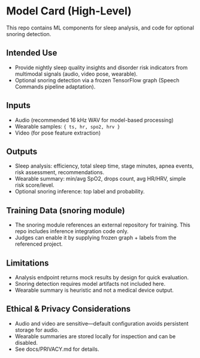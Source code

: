 # Model Card (High-Level)

This repo contains ML components for sleep analysis, and code for optional snoring detection.

## Intended Use
- Provide nightly sleep quality insights and disorder risk indicators from multimodal signals (audio, video pose, wearable).
- Optional snoring detection via a frozen TensorFlow graph (Speech Commands pipeline adaptation).

## Inputs
- Audio (recommended 16 kHz WAV for model-based processing)
- Wearable samples: `{ ts, hr, spo2, hrv }`
- Video (for pose feature extraction)

## Outputs
- Sleep analysis: efficiency, total sleep time, stage minutes, apnea events, risk assessment, recommendations.
- Wearable summary: min/avg SpO2, drops count, avg HR/HRV, simple risk score/level.
- Optional snoring inference: top label and probability.

## Training Data (snoring module)
- The snoring module references an external repository for training. This repo includes inference integration code only.
- Judges can enable it by supplying frozen graph + labels from the referenced project.

## Limitations
- Analysis endpoint returns mock results by design for quick evaluation.
- Snoring detection requires model artifacts not included here.
- Wearable summary is heuristic and not a medical device output.

## Ethical & Privacy Considerations
- Audio and video are sensitive—default configuration avoids persistent storage for audio.
- Wearable summaries are stored locally for inspection and can be disabled.
- See docs/PRIVACY.md for details.
